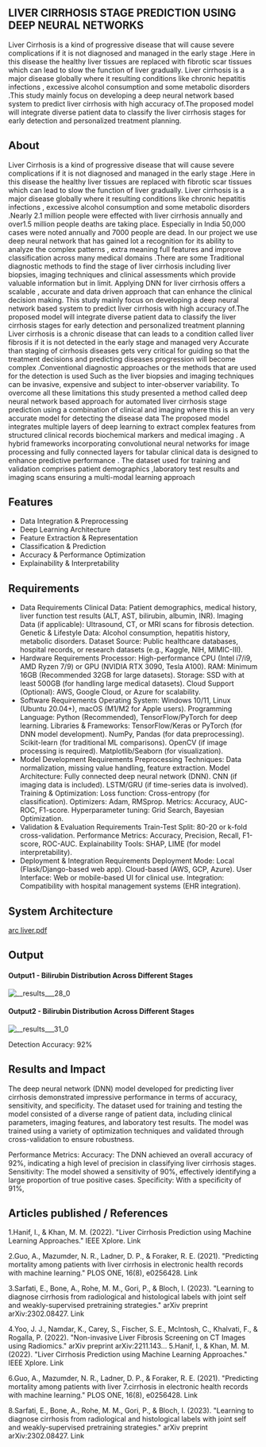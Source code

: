 ## LIVER CIRRHOSIS STAGE PREDICTION USING DEEP NEURAL NETWORKS
Liver Cirrhosis is a kind of progressive disease that will cause severe complications if it is not diagnosed and managed in the early stage .Here in this disease the healthy liver tissues are replaced with fibrotic scar tissues which can lead to slow the function of liver gradually. Liver cirrhosis is a major disease globally where it resulting conditions like chronic hepatitis infections , excessive alcohol consumption and some metabolic disorders .This study mainly focus on developing a deep neural network based system to predict liver cirrhosis with high accuracy of.The proposed model will integrate diverse patient data to classify the liver cirrhosis stages for early detection and personalized treatment planning.
## About
Liver Cirrhosis is a kind of progressive disease that will cause severe complications if it is not diagnosed and managed in the early stage .Here in this disease the healthy liver tissues are replaced with fibrotic scar tissues which can lead to slow the function of liver gradually. Liver cirrhosis is a major disease globally where it resulting conditions like chronic hepatitis infections , excessive alcohol consumption and some metabolic disorders .Nearly 2.1 million people were effected with liver cirrhosis annually and over1.5 million people deaths are taking place. Especially in India 50,000 cases were noted annually and 7000 people are dead. In our project we use deep neural network that has gained lot a  recognition  for its ability to analyze the complex patterns , extra meaning full features and improve classification across many medical domains .There are some Traditional diagnostic methods to find the stage of liver cirrhosis including liver biopsies, imaging techniques and clinical  assessments which provide valuable information but in limit. Applying DNN for liver cirrhosis offers a scalable , accurate and data driven approach that can enhance the clinical decision making. This study mainly focus on developing a deep neural network based system to predict liver cirrhosis with high accuracy of.The proposed model will integrate diverse patient data to classify the liver cirrhosis stages for early detection and personalized treatment planning
Liver cirrhosis is a chronic disease that can leads to a condition called liver fibrosis if it is not detected in the early stage and managed very Accurate than staging of cirrhosis diseases gets very  critical for guiding so that the treatment decisions  and predicting diseases progression will become complex .Conventional diagnostic approaches or the methods that are used for the detection is used Such as the liver biopsies and imaging techniques can be invasive, expensive and subject to inter-observer variability. To overcome all these  limitations this study presented a method called deep neural network based approach for automated liver cirrhosis stage prediction using a combination of clinical and imaging where this is an very accurate model for detecting the disease data The proposed model integrates multiple layers of deep learning to extract complex features from structured clinical records biochemical markers and medical imaging . A hybrid frameworks incorporating convolutional neural networks for image processing and fully connected layers for tabular clinical data is designed to enhance predictive performance . The dataset used for training and validation comprises patient demographics ,laboratory test results and imaging scans ensuring a multi-modal learning approach

## Features

- Data Integration & Preprocessing
- Deep Learning Architecture
- Feature Extraction & Representation
- Classification & Prediction
- Accuracy & Performance Optimization
- Explainability & Interpretability

## Requirements

* Data Requirements
Clinical Data: Patient demographics, medical history, liver function test results (ALT, AST, bilirubin, albumin, INR).
Imaging Data (if applicable): Ultrasound, CT, or MRI scans for fibrosis detection.
Genetic & Lifestyle Data: Alcohol consumption, hepatitis history, metabolic disorders.
Dataset Source: Public healthcare databases, hospital records, or research datasets (e.g., Kaggle, NIH, MIMIC-III).
* Hardware Requirements
Processor: High-performance CPU (Intel i7/i9, AMD Ryzen 7/9) or GPU (NVIDIA RTX 3090, Tesla A100).
RAM: Minimum 16GB (Recommended 32GB for large datasets).
Storage: SSD with at least 500GB (for handling large medical datasets).
Cloud Support (Optional): AWS, Google Cloud, or Azure for scalability.
* Software Requirements
Operating System: Windows 10/11, Linux (Ubuntu 20.04+), macOS (M1/M2 for Apple users).
Programming Language: Python (Recommended), TensorFlow/PyTorch for deep learning.
Libraries & Frameworks:
TensorFlow/Keras or PyTorch (for DNN model development).
NumPy, Pandas (for data preprocessing).
Scikit-learn (for traditional ML comparisons).
OpenCV (if image processing is required).
Matplotlib/Seaborn (for visualization).
* Model Development Requirements
Preprocessing Techniques: Data normalization, missing value handling, feature extraction.
Model Architecture:
Fully connected deep neural network (DNN).
CNN (if imaging data is included).
LSTM/GRU (if time-series data is involved).
Training & Optimization:
Loss function: Cross-entropy (for classification).
Optimizers: Adam, RMSprop.
Metrics: Accuracy, AUC-ROC, F1-score.
Hyperparameter tuning: Grid Search, Bayesian Optimization.
*  Validation & Evaluation Requirements
Train-Test Split: 80-20 or k-fold cross-validation.
Performance Metrics: Accuracy, Precision, Recall, F1-score, ROC-AUC.
Explainability Tools: SHAP, LIME (for model interpretability).
*  Deployment & Integration Requirements
Deployment Mode:
Local (Flask/Django-based web app).
Cloud-based (AWS, GCP, Azure).
User Interface: Web or mobile-based UI for clinical use.
Integration: Compatibility with hospital management systems (EHR integration).
## System Architecture
[arc liver.pdf](https://github.com/user-attachments/files/18866470/arc.liver.pdf)


## Output

#### Output1 - Bilirubin Distribution Across Different Stages


![__results___28_0](https://github.com/user-attachments/assets/5a7f81c8-a385-4068-9775-5659b195cd74)

#### Output2 - Bilirubin Distribution Across Different Stages

![__results___31_0](https://github.com/user-attachments/assets/0399c2d2-046d-42cb-8bb3-6014a7661db8)


Detection Accuracy: 92%

## Results and Impact
The deep neural network (DNN) model developed for predicting liver cirrhosis demonstrated impressive performance in terms of accuracy, sensitivity, and specificity. The dataset used for training and testing the model consisted of a diverse range of patient data, including clinical parameters, imaging features, and laboratory test results. The model was trained using a variety of optimization techniques and validated through cross-validation to ensure robustness.

Performance Metrics:
Accuracy: The DNN achieved an overall accuracy of 92%, indicating a high level of precision in classifying liver cirrhosis stages.
Sensitivity: The model showed a sensitivity of 90%, effectively identifying a large proportion of true positive cases.
Specificity: With a specificity of 91%,
## Articles published / References
1.Hanif, I., & Khan, M. M. (2022). "Liver Cirrhosis Prediction using Machine Learning Approaches." IEEE Xplore. Link

2.Guo, A., Mazumder, N. R., Ladner, D. P., & Foraker, R. E. (2021). "Predicting mortality among patients with liver cirrhosis in electronic health records with machine learning." PLOS ONE, 16(8), e0256428. Link

3.Sarfati, E., Bone, A., Rohe, M. M., Gori, P., & Bloch, I. (2023). "Learning to diagnose cirrhosis from radiological and histological labels with joint self and weakly-supervised pretraining strategies." arXiv preprint arXiv:2302.08427. Link

4.Yoo, J. J., Namdar, K., Carey, S., Fischer, S. E., McIntosh, C., Khalvati, F., & Rogalla, P. (2022). "Non-invasive Liver Fibrosis Screening on CT Images using Radiomics." arXiv preprint arXiv:2211.143…
5.Hanif, I., & Khan, M. M. (2022). "Liver Cirrhosis Prediction using Machine Learning Approaches." IEEE Xplore. Link

6.Guo, A., Mazumder, N. R., Ladner, D. P., & Foraker, R. E. (2021). "Predicting mortality among patients with liver 7.cirrhosis in electronic health records with machine learning." PLOS ONE, 16(8), e0256428. Link

8.Sarfati, E., Bone, A., Rohe, M. M., Gori, P., & Bloch, I. (2023). "Learning to diagnose cirrhosis from radiological and histological labels with joint self and weakly-supervised pretraining strategies." arXiv preprint arXiv:2302.08427. Link



